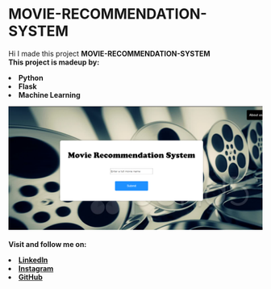 # MOVIE-RECOMMENDATION-SYSTEM
Hi I made this project <b> MOVIE-RECOMMENDATION-SYSTEM
<br>This project is madeup by:
<li>Python
<li>Flask
<li>Machine Learning
  
  ![](page1.png)
<br><br><strong>Visit and follow me on:
<li><a href=
"https://www.linkedin.com/in/shreyas-nimbhore-7b2863107/">LinkedIn</a>
<li><a href=
"https://www.instagram.com/_mr.sadachari_/">Instagram</a>
<li><a href=
"https://github.com/shreyasn20">GitHub</a>
